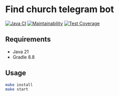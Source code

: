 # Find church telegram bot

[![Java CI](https://github.com/devbulygin/find-church/actions/workflows/build.yml/badge.svg)](https://github.com/devbulygin/find-church/actions/workflows/build.yml)
[![Maintainability](https://api.codeclimate.com/v1/badges/d94dee18834d9f2a3b68/maintainability)](https://codeclimate.com/github/devbulygin/find-church/maintainability)
[![Test Coverage](https://api.codeclimate.com/v1/badges/d94dee18834d9f2a3b68/test_coverage)](https://codeclimate.com/github/devbulygin/find-church/test_coverage)

## Requirements

* Java 21
* Gradle 8.8

## Usage

```bash
make install
make start
```